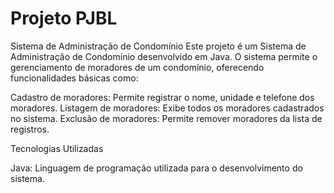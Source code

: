 ﻿# Projeto PJBL

Sistema de Administração de Condomínio
Este projeto é um Sistema de Administração de Condomínio desenvolvido em Java. O sistema permite o gerenciamento de moradores de um condomínio, oferecendo funcionalidades básicas como:

Cadastro de moradores: Permite registrar o nome, unidade e telefone dos moradores.
Listagem de moradores: Exibe todos os moradores cadastrados no sistema.
Exclusão de moradores: Permite remover moradores da lista de registros.

Tecnologias Utilizadas

Java: Linguagem de programação utilizada para o desenvolvimento do sistema.
